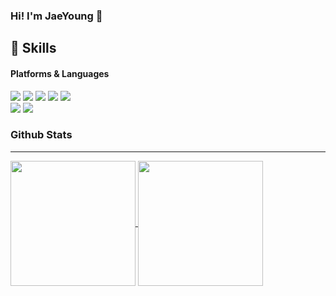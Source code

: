 ### Hi! I'm JaeYoung 👋

<!--
**JJaeki/JJaeki** is a ✨ _special_ ✨ repository because its `README.md` (this file) appears on your GitHub profile.

Here are some ideas to get you started:

- 🔭 I’m currently working on ...
- 🌱 I’m currently learning ...
- 👯 I’m looking to collaborate on ...
- 🤔 I’m looking for help with ...
- 💬 Ask me about ...
- 📫 How to reach me: ...
- 😄 Pronouns: ...
- ⚡ Fun fact: ...

-->


💪 Skills 
--------------
#### Platforms & Languages

<div>
  <a><img src="https://img.shields.io/badge/Java-007396?style=flat-square&logo=Conda-Forge&logoColor=white"/></a>
  <a><img src="https://img.shields.io/badge/Spring-6DB33F?style=flat-square&logo=Spring&logoColor=white"/></a>
  <a><img src="https://img.shields.io/badge/JavaScript-F7DF1E?style=flat-square&logo=JavaScript&logoColor=white"/></a>
  <a><img src="https://img.shields.io/badge/Vue.js-4FC08D?style=flat-square&logo=Vue.js&logoColor=white"/></a>
  <a><img src="https://img.shields.io/badge/MySQL-4479A1?style=flat-square&logo=MySQL&logoColor=white"/></a>  
</div>

<div>
  <a><img src="http://mazassumnida.wtf/api/v2/generate_badge?boj=wodud9515"></a>
  <a><img src="http://mazandi.herokuapp.com/api?handle=wodud9515&theme=warm"/></a>
</div>

### Github Stats
--------
<div>
  <a href="https://github.com/JJaeki/github-readme-stats">
    <img height=200 align="center" src="https://github-readme-stats.vercel.app/api?username=JJaeki" />
  </a>
  <a href="https://github.com/JJaeki/convoychat">
    <img height=200 align="center" src="https://github-readme-stats.vercel.app/api/top-langs?username=anuraghazra&layout=compact&langs_count=8&card_width=320" />
  </a>
</div>


